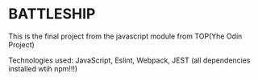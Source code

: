 # BATTLESHIP

This is the final project from the javascript module from TOP(Yhe Odin Project)

Technologies used: JavaScript, Eslint, Webpack, JEST (all dependencies installed wtih npm!!!)
